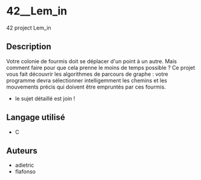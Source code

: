 # 42__Lem_in
42 project Lem_in

## Description
Votre colonie de fourmis doit se déplacer d'un point à un autre. Mais comment faire pour que cela prenne le moins de temps possible ?
Ce projet vous fait découvrir les algorithmes de parcours de graphe : votre programme devra sélectionner intelligemment les chemins et les mouvements précis qui doivent être empruntés par ces fourmis.

- le sujet détaillé est join !

## Langage utilisé
- C

## Auteurs
- adietric
- flafonso

